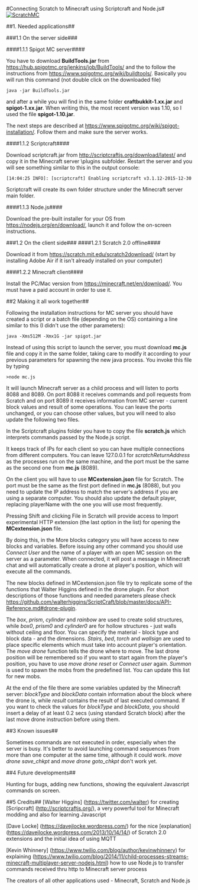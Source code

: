 #Connecting Scratch to Minecraft using Scriptcraft and Node.js#
[![ScratchMC](https://img.youtube.com/vi/VoJbqqw680c/0.jpg)](https://www.youtube.com/watch?v=VoJbqqw680c)

##1. Needed applications##

###1.1 On the server side###

####1.1.1 Spigot MC server####

You have to download __BuildTools.jar__ from https://hub.spigotmc.org/jenkins/job/BuildTools/ and the to follow the instructions from https://www.spigotmc.org/wiki/buildtools/. Basically you will run this command (not double click on the downloaded file)
	
	java -jar BuildTools.jar

and after a while you will find in the same folder __craftbukkit-1.xx.jar__ and __spigot-1.xx.jar__. When writing this, the most recent version was 1.10, so I used the file __spigot-1.10.jar__.

The next steps are described at https://www.spigotmc.org/wiki/spigot-installation/. Follow them and make sure the server works.

####1.1.2 Scriptcraft####

Download scriptcraft.jar from http://scriptcraftjs.org/download/latest/ and copy it in the Minecraft server \plugins subfolder.
Restart the server and you will see something similar to this in the output console:

	[14:04:25 INFO]: [scriptcraft] Enabling scriptcraft v3.1.12-2015-12-30

Scriptcraft will create its own folder structure under the Minecraft server main folder.

####1.1.3 Node.js####

Download the pre-built installer for your OS from https://nodejs.org/en/download/, launch it and follow the on-screen instructions.

###1.2 On the client side###
####1.2.1 Scratch 2.0 offline####

Download it from https://scratch.mit.edu/scratch2download/  (start by installing Adobe Air if it isn't already installed on your computer)

####1.2.2 Minecraft client####

Install the PC/Mac version from https://minecraft.net/en/download/. You must have a paid account in order to use it.

##2 Making it all work together##

Following the installation instructions for MC server you should have created a script or a batch file (depending on the OS) containing a line similar to this (I didn't use the other parameters):

	java -Xms512M -Xmx1G -jar spigot.jar

Instead of using this script to launch the server, you must download __mc.js__ file and copy it in the same folder, taking care to modify it according to your previous parameters for spawning the new java process. You invoke this file by typing

	>node mc.js

It will launch Minecraft server as a child process and will listen to ports 8088 and 8089. On port 8088 it receives commands and poll requests from Scratch and on port 8089 it receives information from MC server - current block values and result of some operations. You can leave the ports unchanged, or you can choose other values, but you will need to also update the following two files.

In the Scriptcraft plugins folder you have to copy the file __scratch.js__ which interprets commands passed by the Node.js script.

It keeps track of IPs for each client so you can have multiple connections from different computers. You can leave 127.0.0.1 for _scratchReturnAddress_ as the processes run on the same machine, and the port must be the same as the second one from __mc.js__ (8089).

On the client you will have to use __MCextension.json__ file for Scratch. The port must be the same as the first port defined in __mc.js__ (8088), but you need to update the IP address to match the server's address if you are using a separate computer. You should also update the default player, replacing playerName with the one you will use most frequently.


Pressing Shift and clicking File in Scratch will provide access to Import experimental HTTP extension (the last option in the list) for opening the __MCextension.json__ file.

By doing this, in the More blocks category you will have access to new blocks and variables. Before issuing any other command you should use _Connect User_ and the name of a player with an open MC session on the server as a parameter. When connected, it will post a message in Minecraft chat and will automatically create a drone at player's position, which will execute all the commands.

The new blocks defined in MCextension.json file try to replicate some of the functions that Walter Higgins defined in the drone plugin. For short descriptions of those functions and needed parameters please check https://github.com/walterhiggins/ScriptCraft/blob/master/docs/API-Reference.md#drone-plugin.

The _box_, _prism_, _cylinder_ and _rainbow_ are used to create solid structures, while _box0_, _prism0_ and  _cylinder0_  are for hollow structures - just walls without ceiling and floor. You can specify the material - block type and block data - and the dimensions.
_Stairs_, _bed_, _torch_ and _wallsign_ are used to place specific elements which must take into account player's orientation.
The _move drone_ function tells the drone where to move. The last drone position will be remembered so if you want to start again from the player's position, you have to use _move drone reset_ or _Connect user_ again.
_Summon_ is used to spawn the mobs from the predefined list. You can update this list for new mobs.

At the end of the file there are some variables updated by the Minecraft server:  _blockType_ and _blockData_ contain information about the block where the drone is, while _result_ contains the result of last executed command.
If you want to check the values for _blockType_ and _blockData_, you should insert a delay of at least 0.2 secs (using standard Scratch block) after the last move drone instruction before using them.

##3 Known issues##

Sometimes commands are not executed in order, especially when the server is busy. It's better to avoid launching command sequences from more than one computer at the same time, although it could work.
_move drone save_chkpt_ and _move drone goto_chkpt_ don't work yet.

##4 Future developments##

Hunting for bugs, adding new functions, showing the equivalent Javascript commands on screen.


##5 Credits##
[Walter Higgins] (https://twitter.com/walter) for creating [Scripcraft] (http://scriptcraftjs.org/), a very powerful tool for Minecraft modding and also for learning Javascript

[Dave Locke] (https://davejlocke.wordpress.com/) for the nice [explanation] (https://davejlocke.wordpress.com/2013/10/14/14/) of Scratch 2.0 extensions and the initial idea of using MQTT

[Kevin Whinnery] (https://www.twilio.com/blog/author/kevinwhinnery) for explaining (https://www.twilio.com/blog/2014/11/child-processes-streams-minecraft-multiplayer-server-nodejs.html) how to use Node.js to transfer commands received thru http to Minecraft server process

The creators of all other applications used - Minecraft, Scratch and Node.js


